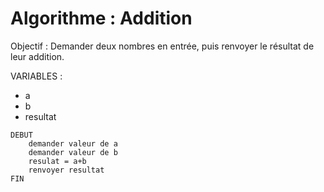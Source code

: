 # Algorithme : Addition

Objectif : Demander deux nombres en entrée, puis renvoyer le résultat de leur addition.

VARIABLES :

* a 
* b
* resultat

```
DEBUT
    demander valeur de a
    demander valeur de b
    resulat = a+b
    renvoyer resultat
FIN 
```
